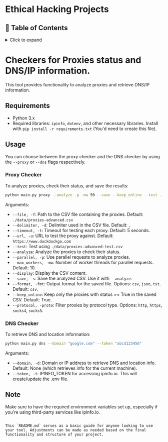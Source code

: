 # Ethical Hacking Projects

## 📖 Table of Contents
<details>
    <summary>Click to expand</summary>

- [Ethical Hacking Projects](#ethical-hacking-projects)
  - [📖 Table of Contents](#-table-of-contents)
- [Checkers for Proxies status and DNS/IP information.](#checkers-for-proxies-status-and-dnsip-information)
  - [Requirements](#requirements)
  - [Usage](#usage)
    - [Proxy Checker](#proxy-checker)
    - [DNS Checker](#dns-checker)
  - [Note](#note)

</details>

# Checkers for Proxies status and DNS/IP information.

This tool provides functionality to analyze proxies and retrieve DNS/IP information.

## Requirements

- Python 3.x
- Required libraries: `ipinfo`, `dotenv`, and other necessary libraries. Install with `pip install -r requirements.txt` (You'd need to create this file).

## Usage

You can choose between the proxy checker and the DNS checker by using the `--proxy` or `--dns` flags respectively.

### Proxy Checker

To analyze proxies, check their status, and save the results:

```bash
python main.py proxy --analyze -p -mw 50 --save --keep_online --test --protocol "socks5" --format "txt"
```

Arguments:
- `--file, -f`: Path to the CSV file containing the proxies. Default: `./data/proxies-advanced.csv`
- `--delimiter, -d`: Delimiter used in the CSV file. Default: `,`
- `--timeout, -t`: Timeout for testing each proxy. Default: 5 seconds.
- `--url, -u`: URL to test the proxy against. Default: `https://www.duckduckgo.com`
- `--test`: Test using `./data/proxies-advanced-test.csv`
- `--analyze`: Analyze the proxies to check their status.
- `--parallel, -p`: Use parallel requests to analyze proxies.
- `--max_workers, -mw`: Number of worker threads for parallel requests. Default: 10.
- `--display`: Display the CSV content.
- `--save, -s`: Save the analyzed CSV. Use it with `--analyze`.
- `--format, -fmt`: Output format for the saved file. Options: `csv`, `json`, `txt`. Default: `csv`.
- `--keep_online`: Keep only the proxies with status == True in the saved CSV. Default: True.
- `--protocol, -proto`: Filter proxies by protocol type. Options: `http`, `https`, `socks4`, `socks5`.

### DNS Checker

To retrieve DNS and location information:

```bash
python main.py dns --domain "google.com" --token "abcd123456"
```

Arguments:
- `--domain, -d`: Domain or IP address to retrieve DNS and location info. Default: None (which retrieves info for the current machine).
- `--token, -t`: IPINFO_TOKEN for accessing ipinfo.io. This will create/update the .env file.

## Note

Make sure to have the required environment variables set up, especially if you're using third-party services like ipinfo.io.
```

This `README.md` serves as a basic guide for anyone looking to use your tool. Adjustments can be made as needed based on the final functionality and structure of your project.


